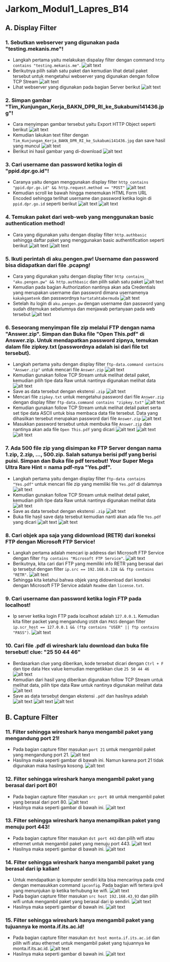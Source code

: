 # **Jarkom_Modul1_Lapres_B14**
## **A. Display Filter**
### 1. Sebutkan webserver yang digunakan pada "testing.mekanis.me"!
- Langkah pertama yaitu melakukan dispalay filter dengan command `http contains "testing.mekanis.me"`.
![alt text](https://github.com/iqbaalpratama/Jarkom_Modul1_Lapres_B14/blob/main/data/jawaban1a.png?raw=true)
- Berikutnya pilih salah satu paket dan kemudian lihat detail paket tersebut untuk mengetahui webserver yang digunakan dengan follow TCP Stream
![alt text](https://github.com/iqbaalpratama/Jarkom_Modul1_Lapres_B14/blob/main/data/jawaban1b.png?raw=true)
- Lihat webserver yang digunakan pada bagian Server berikut
![alt text](https://github.com/iqbaalpratama/Jarkom_Modul1_Lapres_B14/blob/main/data/jawaban1c.png?raw=true)
### 2. Simpan gambar "Tim_Kunjungan_Kerja_BAKN_DPR_RI_ke_Sukabumi141436.jpg"!
- Cara menyimpan gambar tersebut yaitu Export HTTP Object seperti berikut
![alt text](https://github.com/iqbaalpratama/Jarkom_Modul1_Lapres_B14/blob/main/data/jawaban2a.png?raw=true)
- Kemudian lakukan text filter dengan `Tim_Kunjungan_Kerja_BAKN_DPR_RI_ke_Sukabumi141436.jpg` dan save hasil yang muncul
![alt text](https://github.com/iqbaalpratama/Jarkom_Modul1_Lapres_B14/blob/main/data/jawaban2b.png?raw=true)
- Berikut ini hasil gambar yang di-download
![alt text](https://github.com/iqbaalpratama/Jarkom_Modul1_Lapres_B14/blob/main/data/jawaban2c.png?raw=true)
### 3. Cari username dan password ketika login di "ppid.dpr.go.id"!
- Caranya yaitu dengan menggunakan display filter `http contains "ppid.dpr.go.id" && http.request.method == "POST"`
![alt text](https://github.com/iqbaalpratama/Jarkom_Modul1_Lapres_B14/blob/main/data/jawaban3a.png?raw=true)
- Kemudian scroll ke bawah hingga menemukan HTML Form URL Encoded sehingga terlihat username dan password ketika login di `ppid.dpr.go.id` seperti berikut
![alt text](https://github.com/iqbaalpratama/Jarkom_Modul1_Lapres_B14/blob/main/data/jawaban3b.png?raw=true)
![alt text](https://github.com/iqbaalpratama/Jarkom_Modul1_Lapres_B14/blob/main/data/jawaban3c.png?raw=true)
### 4. Temukan paket dari web-web yang menggunakan basic authentication method!
- Cara yang digunakan yaitu dengan display filter `http.authbasic` sehingga daftar paket yang menggunakan basic authentification seperti berikut
![alt text](https://github.com/iqbaalpratama/Jarkom_Modul1_Lapres_B14/blob/main/data/jawaban4a.png?raw=true)
![alt text](https://github.com/iqbaalpratama/Jarkom_Modul1_Lapres_B14/blob/main/data/jawaban4b.png?raw=true)
### 5. Ikuti perintah di aku.pengen.pw! Username dan password bisa didapatkan dari file .pcapng!
- Cara yang digunakan yaitu dengan display filter `http contains "aku.pengen.pw" && http.authbasic` dan pilih salah satu paket
![alt text](https://github.com/iqbaalpratama/Jarkom_Modul1_Lapres_B14/blob/main/data/jawaban5a.png?raw=true)
- Kemudian pada bagian Authorization nantinya akan ada Credentials yang merupakan username dan password dimana usernamenya `kakakgamtenk` dan passwordnya `hartatahtabermuda`
![alt text](https://github.com/iqbaalpratama/Jarkom_Modul1_Lapres_B14/blob/main/data/jawaban5b.png?raw=true)
- Setelah itu login di `aku.pengen.pw` dengan username dan password yang sudah ditemukan sebelumnya dan menjawab pertanyaan pada web tersebut
![alt text](https://github.com/iqbaalpratama/Jarkom_Modul1_Lapres_B14/blob/main/data/jawaban5c.png?raw=true)

### 6. Seseorang menyimpan file zip melalui FTP dengan nama "Answer.zip". Simpan dan Buka file "Open This.pdf" di Answer.zip. Untuk mendapatkan password zipnya, temukan dalam file zipkey.txt (passwordnya adalah isi dari file txt tersebut).
- Langkah pertama yaitu dengan display filter `ftp-data.command contains "Answer.zip"` untuk mencari file `Answer.zip`
![alt text](https://github.com/iqbaalpratama/Jarkom_Modul1_Lapres_B14/blob/main/data/jawaban6a.png?raw=true)
- Kemudian gunakan follow TCP Stream untuk melihat detail paket, kemudian pilih tipe data Raw untuk nantinya digunakan melihat data
![alt text](https://github.com/iqbaalpratama/Jarkom_Modul1_Lapres_B14/blob/main/data/jawaban6b.png?raw=true)
- Save as data tersebut dengan ekstensi `.zip`
![alt text](https://github.com/iqbaalpratama/Jarkom_Modul1_Lapres_B14/blob/main/data/jawaban6c.png?raw=true)
- Mencari file `zipkey.txt` untuk mengetahui password dari file `Answer.zip` dengan display filter `ftp-data.command contains "zipkey.txt"`
![alt text](https://github.com/iqbaalpratama/Jarkom_Modul1_Lapres_B14/blob/main/data/jawaban6d.png?raw=true)
- Kemudian gunakan follow TCP Stream untuk melihat detail paket serta set tipe data ASCII untuk bisa membaca data file tersebut. Data yang dihasilkan tersebut merupakan password dari file `Answer.zip`
![alt text](https://github.com/iqbaalpratama/Jarkom_Modul1_Lapres_B14/blob/main/data/jawaban6e.png?raw=true)
- Masukkan password tersebut untuk membuka file `Answer.zip` dan nantinya akan ada file `Open This.pdf` yang dicari
![alt text](https://github.com/iqbaalpratama/Jarkom_Modul1_Lapres_B14/blob/main/data/jawaban6f.png?raw=true)
![alt text](https://github.com/iqbaalpratama/Jarkom_Modul1_Lapres_B14/blob/main/data/jawaban6g.png?raw=true)
![alt text](https://github.com/iqbaalpratama/Jarkom_Modul1_Lapres_B14/blob/main/data/jawaban6h.png?raw=true)

### 7. Ada 500 file zip yang disimpan ke FTP Server dengan nama 1.zip, 2.zip, ..., 500.zip. Salah satunya berisi pdf yang berisi puisi. Simpan dan Buka file pdf tersebut! Your Super Mega Ultra Rare Hint = nama pdf-nya "Yes.pdf".
- Langkah pertama yaitu dengan display filter `ftp-data contains "Yes.pdf"` untuk mencari file zip yang memiliki file `Yes.pdf` di dalamnya
![alt text](https://github.com/iqbaalpratama/Jarkom_Modul1_Lapres_B14/blob/main/data/jawaban7a.png?raw=true)
- Kemudian gunakan follow TCP Stream untuk melihat detail paket, kemudian pilih tipe data Raw untuk nantinya digunakan melihat data
![alt text](https://github.com/iqbaalpratama/Jarkom_Modul1_Lapres_B14/blob/main/data/jawaban7b.png?raw=true)
- Save as data tersebut dengan ekstensi `.zip`
![alt text](https://github.com/iqbaalpratama/Jarkom_Modul1_Lapres_B14/blob/main/data/jawaban7c.png?raw=true)
- Buka file hasil save data tersebut kemudian nanti akan ada file `Yes.pdf` yang dicari
![alt text](https://github.com/iqbaalpratama/Jarkom_Modul1_Lapres_B14/blob/main/data/jawaban7d.png?raw=true)
![alt text](https://github.com/iqbaalpratama/Jarkom_Modul1_Lapres_B14/blob/main/data/jawaban7e.png?raw=true)
### 8. Cari objek apa saja yang didownload (RETR) dari koneksi FTP dengan Microsoft FTP Service!
- Langkah pertama adalah mencari ip address dari Microsoft FTP Service dengan filter `ftp contains "Microsoft FTP Service"`.
![alt text](https://github.com/iqbaalpratama/Jarkom_Modul1_Lapres_B14/blob/main/data/jawaban8a.PNG?raw=true)
- Berikutnya, kita cari dari FTP yang memiliki info RETR yang berasal dari ip tersebut dengan filter `ip.src == 192.168.0.128 && ftp contains "RETR"`.
![alt text](https://github.com/iqbaalpratama/Jarkom_Modul1_Lapres_B14/blob/main/data/jawaban8b.PNG?raw=true)
- Sehingga kita ketahui bahwa objek yang didownload dari koneksi dengan Microsoft FTP Service adalah `Readme` dan `license.txt`.

### 9. Cari username dan password ketika login FTP pada localhost!
- Ip server ketika login FTP pada localhost adalah `127.0.0.1`. Kemudian kita filter packet yang mengandung `USER` dan `PASS` dengan filter `ip.scr_host == 127.0.0.1 && (ftp contains "USER" || ftp contains "PASS")`.
![alt text](https://github.com/iqbaalpratama/Jarkom_Modul1_Lapres_B14/blob/main/data/jawaban9.PNG?raw=true)

### 10. Cari file .pdf di wireshark lalu download dan buka file tersebut! clue: "25 50 44 46" 
- Berdasarkan clue yang diberikan, kode tersebut dicari dengan `Ctrl + F` dan tipe data Hex value kemudian mengetikkan clue `25 50 44 46`
![alt text](https://github.com/iqbaalpratama/Jarkom_Modul1_Lapres_B14/blob/main/data/jawaban10a.png?raw=true)
- Kemudian dari hasil yang diberikan digunakan follow TCP Stream untuk melihat data, pilih tipe data Raw untuk nantinya digunakan melihat data
![alt text](https://github.com/iqbaalpratama/Jarkom_Modul1_Lapres_B14/blob/main/data/jawaban10b.png?raw=true)
- Save as data tersebut dengan ekstensi `.pdf` dan hasilnya adalah
![alt text](https://github.com/iqbaalpratama/Jarkom_Modul1_Lapres_B14/blob/main/data/jawaban10c.png?raw=true)
![alt text](https://github.com/iqbaalpratama/Jarkom_Modul1_Lapres_B14/blob/main/data/jawaban10d.png?raw=true)
![alt text](https://github.com/iqbaalpratama/Jarkom_Modul1_Lapres_B14/blob/main/data/jawaban10e.png?raw=true)

## **B. Capture Filter**
### 11. Filter sehingga wireshark hanya mengambil paket yang mengandung port 21!
- Pada bagian capture filter masukan `port 21` untuk  mengambil paket yang mengandung port 21.
![alt text](https://github.com/iqbaalpratama/Jarkom_Modul1_Lapres_B14/blob/main/data/jawaban11a.PNG?raw=true)
- Hasilnya maka seperti gambar di bawah ini. Namun karena port 21 tidak digunakan maka hasilnya kosong.
![alt text](https://github.com/iqbaalpratama/Jarkom_Modul1_Lapres_B14/blob/main/data/jawaban11b.PNG?raw=true)

### 12. Filter sehingga wireshark hanya mengambil paket yang berasal dari port 80!
- Pada bagian capture filter masukan `src port 80` untuk  mengambil paket yang berasal dari port 80.
![alt text](https://github.com/iqbaalpratama/Jarkom_Modul1_Lapres_B14/blob/main/data/jawaban12a.PNG?raw=true)
- Hasilnya maka seperti gambar di bawah ini.
![alt text](https://github.com/iqbaalpratama/Jarkom_Modul1_Lapres_B14/blob/main/data/jawaban12b.PNG?raw=true)

### 13. Filter sehingga wireshark hanya menampilkan paket yang menuju port 443!
- Pada bagian capture filter masukan `dst port 443` dan pilih wifi atau ethernet untuk  mengambil paket yang menuju port 443.
![alt text](https://github.com/iqbaalpratama/Jarkom_Modul1_Lapres_B14/blob/main/data/jawaban13a.PNG?raw=true)
- Hasilnya maka seperti gambar di bawah ini.
![alt text](https://github.com/iqbaalpratama/Jarkom_Modul1_Lapres_B14/blob/main/data/jawaban13b.PNG?raw=true)
### 14. Filter sehingga wireshark hanya mengambil paket yang berasal dari ip kalian!
- Untuk mendapatkan ip komputer sendiri kita bisa mencarinya pada cmd dengan memasukkan command `ipconfig`. Pada bagian wifi tertera ipv4 yang menunjukan ip ketika terhubung ke wifi. 
![alt text](https://github.com/iqbaalpratama/Jarkom_Modul1_Lapres_B14/blob/main/data/jawaban14a.PNG?raw=true)
- Pada bagian capture filter masukan `src host 192.168.43.93` dan pilih wifi untuk mengambil paket yang berasal dari ip sendiri.
![alt text](https://github.com/iqbaalpratama/Jarkom_Modul1_Lapres_B14/blob/main/data/jawaban14b.PNG?raw=true)
- Hasilnya maka seperti gambar di bawah ini.
![alt text](https://github.com/iqbaalpratama/Jarkom_Modul1_Lapres_B14/blob/main/data/jawaban14c.PNG?raw=true)

### 15. Filter sehingga wireshark hanya mengambil paket yang tujuannya ke monta.if.its.ac.id!
- Pada bagian capture filter masukan `dst host monta.if.its.ac.id` dan pilih wifi atau ethernet untuk  mengambil paket yang tujuannya ke monta.if.its.ac.id.
![alt text](https://github.com/iqbaalpratama/Jarkom_Modul1_Lapres_B14/blob/main/data/jawaban15a.PNG?raw=true)
- Hasilnya maka seperti gambar di bawah ini.
![alt text](https://github.com/iqbaalpratama/Jarkom_Modul1_Lapres_B14/blob/main/data/jawaban15b.PNG?raw=true)

